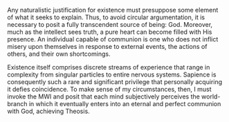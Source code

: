 Any naturalistic justification for existence must presuppose some element of what it seeks to explain. Thus, to avoid circular argumentation, it is necessary to posit a fully transcendent source of being: God. Moreover, much as the intellect sees truth, a pure heart can become filled with His presence. An individual capable of communion is one who does not inflict misery upon themselves in response to external events, the actions of others, and their own shortcomings.

Existence itself comprises discrete streams of experience that range in complexity from singular particles to entire nervous systems. Sapience is consequently such a rare and significant privilege that personally acquiring it defies coincidence. To make sense of my circumstances, then, I must invoke the MWI and posit that each mind subjectively perceives the world-branch in which it eventually enters into an eternal and perfect communion with God, achieving Theosis.